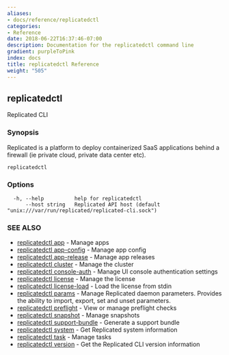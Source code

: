 ```yaml
---
aliases:
- docs/reference/replicatedctl
categories:
- Reference
date: 2018-06-22T16:37:46-07:00
description: Documentation for the replicatedctl command line
gradient: purpleToPink
index: docs
title: replicatedctl Reference
weight: "505"
---
```


## replicatedctl

Replicated CLI

### Synopsis

Replicated is a platform to deploy containerized SaaS applications behind a firewall (ie private cloud, private data center etc).

```
replicatedctl
```

### Options

```
  -h, --help          help for replicatedctl
      --host string   Replicated API host (default "unix:///var/run/replicated/replicated-cli.sock")
```

### SEE ALSO

* [replicatedctl app](/api/replicatedctl/replicatedctl_app/)	 - Manage apps
* [replicatedctl app-config](/api/replicatedctl/replicatedctl_app-config/)	 - Manage app config
* [replicatedctl app-release](/api/replicatedctl/replicatedctl_app-release/)	 - Manage app releases
* [replicatedctl cluster](/api/replicatedctl/replicatedctl_cluster/)	 - Manage the cluster
* [replicatedctl console-auth](/api/replicatedctl/replicatedctl_console-auth/)	 - Manage UI console authentication settings
* [replicatedctl license](/api/replicatedctl/replicatedctl_license/)	 - Manage the license
* [replicatedctl license-load](/api/replicatedctl/replicatedctl_license-load/)	 - Load the license from stdin
* [replicatedctl params](/api/replicatedctl/replicatedctl_params/)	 - Manage Replicated daemon parameters. Provides the ability to import, export, set and unset parameters.
* [replicatedctl preflight](/api/replicatedctl/replicatedctl_preflight/)	 - View or manage preflight checks
* [replicatedctl snapshot](/api/replicatedctl/replicatedctl_snapshot/)	 - Manage snapshots
* [replicatedctl support-bundle](/api/replicatedctl/replicatedctl_support-bundle/)	 - Generate a support bundle
* [replicatedctl system](/api/replicatedctl/replicatedctl_system/)	 - Get Replicated system information
* [replicatedctl task](/api/replicatedctl/replicatedctl_task/)	 - Manage tasks
* [replicatedctl version](/api/replicatedctl/replicatedctl_version/)	 - Get the Replicated CLI version information

